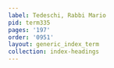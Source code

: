 ```yaml
---
label: Tedeschi, Rabbi Mario
pid: term335
pages: '197'
order: '0951'
layout: generic_index_term
collection: index-headings
---
```

